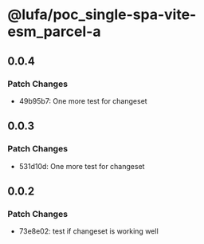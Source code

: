 # @lufa/poc_single-spa-vite-esm_parcel-a

## 0.0.4

### Patch Changes

- 49b95b7: One more test for changeset

## 0.0.3

### Patch Changes

- 531d10d: One more test for changeset

## 0.0.2

### Patch Changes

- 73e8e02: test if changeset is working well
